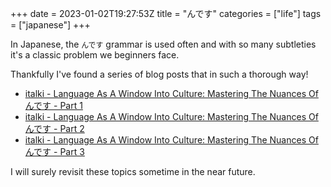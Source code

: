 +++ 
date = 2023-01-02T19:27:53Z
title = "んです"
categories = ["life"]
tags = ["japanese"]
+++

In Japanese, the `んです` grammar is used often and with so many subtleties it's a classic problem we beginners face.

Thankfully I've found a series of blog posts that in such a thorough way!

* [italki - Language As A Window Into Culture: Mastering The Nuances Of んです - Part 1](https://www.italki.com/es/article/1181/language-as-a-window-into-culture-mastering-the-nuances-of-%E3%82%93%E3%81%A7%E3%81%99-part-1)
* [italki - Language As A Window Into Culture: Mastering The Nuances Of んです - Part 2](https://www.italki.com/en/article/1186/language-as-a-window-into-culture-mastering-the-nuances-of-%E3%82%93%E3%81%A7%E3%81%99-part-2)
* [italki - Language As A Window Into Culture: Mastering The Nuances Of んです - Part 3](https://www.italki.com/en/article/1188/language-as-a-window-into-culture-mastering-the-nuances-of-%E3%82%93%E3%81%A7%E3%81%99-part-3)


I will surely revisit these topics sometime in the near future.
